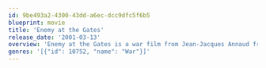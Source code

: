 ```yaml
---
id: 9be493a2-4300-43dd-a6ec-dcc9dfc5f6b5
blueprint: movie
title: 'Enemy at the Gates'
release_date: '2001-03-13'
overview: 'Enemy at the Gates is a war film from Jean-Jacques Annaud from 2001 that takes place during the battle of Stalingard in World War II between the Russians and the Germans.'
genres: '[{"id": 10752, "name": "War"}]'
---
```

